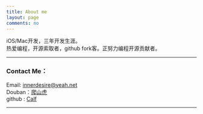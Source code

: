 ```yaml
---
title: About me
layout: page
comments: no
---
```


iOS/Mac开发，三年开发生涯。	
热爱编程，开源索取者，github fork客。正努力编程开源贡献者。		  	

----

### Contact Me：        

Email: [innerdesire@yeah.net](mailto:innerdesire@yeah.net)     
Douban：[爬山虎](http://www.douban.com/people/38024106/)    
github : [Calf](https://github.com/tiantu)        

----
